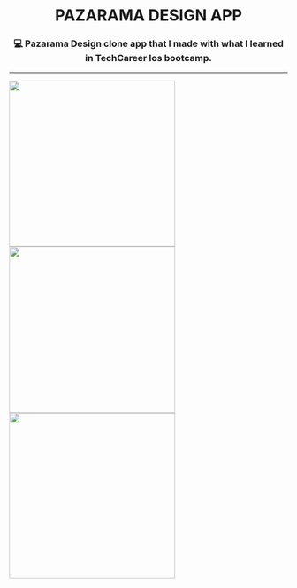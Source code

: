 <h1 align="center">PAZARAMA DESIGN APP</h1>
<h3 align="center">💻 Pazarama Design clone app that I made with what I learned in TechCareer Ios bootcamp.</h3>

---


<div id="header" align="left">
  <img src="https://www.linkpicture.com/q/s1_14.png" width="300"/>
  <img src="https://www.linkpicture.com/q/s2_8.png" width="300"/>
  <img src="https://www.linkpicture.com/q/s3_7.png" width="300"/>
</div>
